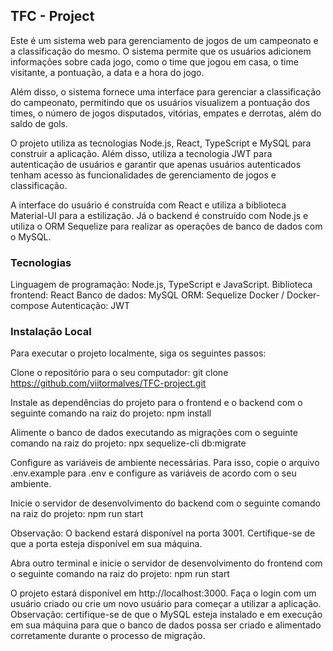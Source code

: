 <h2>TFC - Project</h2>

Este é um sistema web para gerenciamento de jogos de um campeonato e a classificação do mesmo. O sistema permite que os usuários adicionem informações sobre cada jogo, como o time que jogou em casa, o time visitante, a pontuação, a data e a hora do jogo.

Além disso, o sistema fornece uma interface para gerenciar a classificação do campeonato, permitindo que os usuários visualizem a pontuação dos times, o número de jogos disputados, vitórias, empates e derrotas, além do saldo de gols.

O projeto utiliza as tecnologias Node.js, React, TypeScript e MySQL para construir a aplicação. Além disso, utiliza a tecnologia JWT para autenticação de usuários e garantir que apenas usuários autenticados tenham acesso às funcionalidades de gerenciamento de jogos e classificação.

A interface do usuário é construída com React e utiliza a biblioteca Material-UI para a estilização. Já o backend é construído com Node.js e utiliza o ORM Sequelize para realizar as operações de banco de dados com o MySQL.

<h3>Tecnologias</h3>
Linguagem de programação: Node.js, TypeScript e JavaScript.
Biblioteca frontend: React
Banco de dados: MySQL
ORM: Sequelize
Docker / Docker-compose
Autenticação: JWT

<h3>Instalação Local</h3>

Para executar o projeto localmente, siga os seguintes passos:

Clone o repositório para o seu computador:
git clone https://github.com/viitormalves/TFC-project.git

Instale as dependências do projeto para o frontend e o backend com o seguinte comando na raiz do projeto:
npm install

Alimente o banco de dados executando as migrações com o seguinte comando na raiz do projeto:
npx sequelize-cli db:migrate

Configure as variáveis de ambiente necessárias.
Para isso, copie o arquivo .env.example para .env e configure as variáveis de acordo com o seu ambiente.

Inicie o servidor de desenvolvimento do backend com o seguinte comando na raiz do projeto:
npm run start

Observação: O backend estará disponível na porta 3001. Certifique-se de que a porta esteja disponível em sua máquina.

Abra outro terminal e inicie o servidor de desenvolvimento do frontend com o seguinte comando na raiz do projeto:
npm run start

O projeto estará disponível em http://localhost:3000. Faça o login com um usuário criado ou crie um novo usuário para começar a utilizar a aplicação.
Observação: certifique-se de que o MySQL esteja instalado e em execução em sua máquina para que o banco de dados possa ser criado e alimentado corretamente durante o processo de migração.
